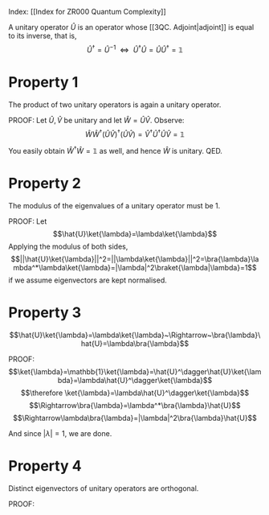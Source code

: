 Index: [[Index for ZR000 Quantum Complexity]]

A unitary operator $\hat{U}$ is an operator whose [[3QC. Adjoint|adjoint]] is equal to its inverse, that is,
$$\hat{U}^\dagger=\hat{U}^{-1}~~\Leftrightarrow~~\hat{U}^\dagger\hat{U}=\hat{U}\hat{U}^{\dagger}=\mathbb{1}$$

# Property 1
The product of two unitary operators is again a unitary operator.

PROOF: Let $\hat{U},\hat{V}$ be unitary and let $\hat{W}=\hat{U}\hat{V}$. Observe:
$$\hat{W}\hat{W}^{\dagger}(\hat{U}\hat{V})^\dagger(\hat{U}\hat{V})=\hat{V}^\dagger \hat{U}^\dagger \hat{U}\hat{V}=\mathbb{1}$$

You easily obtain $\hat{W}^{\dagger}\hat{W}=\mathbb{1}$ as well, and hence $\hat{W}$ is unitary. QED.

# Property 2
The modulus of the eigenvalues of a unitary operator must be $1$.

PROOF: Let $$\hat{U}\ket{\lambda}=\lambda\ket{\lambda}$$ Applying the modulus of both sides, $$||\hat{U}\ket{\lambda}||^2=||\lambda\ket{\lambda}||^2=\bra{\lambda}\lambda^*\lambda\ket{\lambda}=|\lambda|^2\braket{\lambda|\lambda}=1$$
if we assume eigenvectors are kept normalised.

# Property 3
$$\hat{U}\ket{\lambda}=\lambda\ket{\lambda}~\Rightarrow~\bra{\lambda}\hat{U}=\lambda\bra{\lambda}$$

PROOF: $$\ket{\lambda}=\mathbb{1}\ket{\lambda}=\hat{U}^\dagger\hat{U}\ket{\lambda}=\lambda\hat{U}^\dagger\ket{\lambda}$$
$$\therefore \ket{\lambda}=\lambda\hat{U}^\dagger\ket{\lambda}$$
$$\Rightarrow\bra{\lambda}=\lambda^*\bra{\lambda}\hat{U}$$
$$\Rightarrow\lambda\bra{\lambda}=|\lambda|^2\bra{\lambda}\hat{U}$$

And since $|\lambda|=1$, we are done.

# Property 4
Distinct eigenvectors of unitary operators are orthogonal.

PROOF: 
